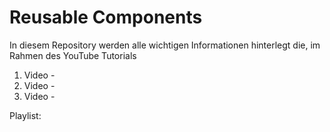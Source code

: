 # Reusable Components

In diesem Repository werden alle wichtigen Informationen hinterlegt die, im Rahmen des YouTube Tutorials

1. Video - 
2. Video -
3. Video -

Playlist:

